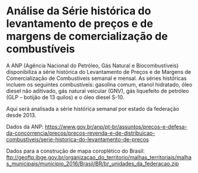 # Análise da Série histórica do levantamento de preços e de margens de comercialização de combustíveis

A ANP (Agência Nacional do Petróleo, Gás Natural e Biocombustíveis) disponibiliza a série histórica do Levantamento de Preços e de Margens de Comercialização de Combustíveis semanal e mensal. As séries históricas incluem os seguintes combustíveis: gasolina comum, etanol hidratado, óleo diesel não aditivado, gás natural veicular (GNV), gás liquefeito de petróleo (GLP – botijão de 13 quilos) e o óleo diesel S-10.

Aqui será analisada a série histórica semanal por estado da federação desde 2013.

Dados da ANP: https://www.gov.br/anp/pt-br/assuntos/precos-e-defesa-da-concorrencia/precos/precos-revenda-e-de-distribuicao-combustiveis/serie-historica-do-levantamento-de-precos

Dados para a construção de mapa coroplético do Brasil: ftp://geoftp.ibge.gov.br/organizacao_do_territorio/malhas_territoriais/malhas_municipais/municipio_2016/Brasil/BR/br_unidades_da_federacao.zip